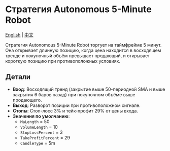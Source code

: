 # Стратегия Autonomous 5-Minute Robot
[English](README.md) | [中文](README_cn.md)

Стратегия Autonomous 5-Minute Robot торгует на таймфрейме 5 минут.
Она открывает длинную позицию, когда цена находится в восходящем тренде и покупочный объём превышает продающий,
и открывает короткую позицию при противоположных условиях.

## Детали

- **Вход**: Восходящий тренд (закрытие выше 50-периодной SMA и выше закрытия 6 баров назад) при покупочном объёме выше продающего.
- **Выход**: Разворот позиции при противоположном сигнале.
- **Стопы**: Стоп-лосс 3% и тейк-профит 29% от цены входа.
- **Значения по умолчанию**:
  - `MaLength` = 50
  - `VolumeLength` = 10
  - `StopLossPercent` = 3
  - `TakeProfitPercent` = 29
  - `CandleType` = 5m
